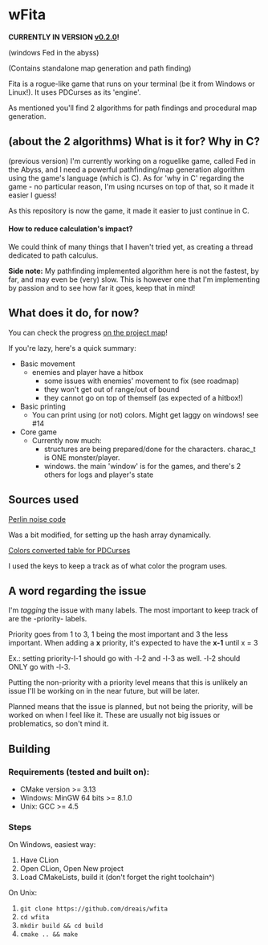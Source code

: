 # wFita 

**CURRENTLY IN VERSION [v0.2.0](https://github.com/dreais/wFita/releases/tag/v0.2.0)!**

(windows Fed in the abyss)

(Contains standalone map generation and path finding)

Fita is a rogue-like game that runs on your terminal (be it from Windows or Linux!). It uses PDCurses as its 'engine'.

As mentioned you'll find 2 algorithms for path findings and procedural map generation.
## (about the 2 algorithms) What is it for? Why in C?

(previous version) I'm currently working on a roguelike game, called Fed in the Abyss, and I need a powerful pathfinding/map generation algorithm using the game's language (which is C).
As for 'why in C' regarding the game - no particular reason, I'm using ncurses on top of that, so it made it easier I guess!

As this repository is now the game, it made it easier to just continue in C.

#### How to reduce calculation's impact?

We could think of many things that I haven't tried yet, as creating a thread dedicated to path calculus.

**Side note:** My pathfinding implemented algorithm here is not the fastest, by far, and may even be (very) slow. This is however 
one that I'm implementing by passion and to see how far it goes, keep that in mind!

## What does it do, for now?
You can check the progress [on the project map](https://github.com/dreais/wFita/projects/1)!

If you're lazy, here's a quick summary:
- Basic movement
    - enemies and player have a hitbox
        - some issues with enemies' movement to fix (see roadmap)
        - they won't get out of range/out of bound
        - they cannot go on top of themself (as expected of a hitbox!)
- Basic printing
    - You can print using (or not) colors. Might get laggy on windows! see #14
- Core game
    - Currently now much:
        - structures are being prepared/done for the characters. charac_t is ONE monster/player.
        - windows. the main 'window' is for the games, and there's 2 others for logs and player's state
 
## Sources used
[Perlin noise code](https://gist.github.com/nowl/828013)

Was a bit modified, for setting up the hash array dynamically.

[Colors converted table for PDCurses](https://stackoverflow.com/questions/47686906/ncurses-init-color-has-no-effect)

I used the keys to keep a track as of what color the program uses.

## A word regarding the issue
I'm _tagging_ the issue with many labels. The most important to keep track of are the -priority- labels. 

Priority goes from 1 to 3, 1 being the most important and 3 the less important. When adding a **x** priority, it's expected to have the **x-1** until x = 3

Ex.:
setting priority-l-1 should go with -l-2 and -l-3 as well.
-l-2 should ONLY go with -l-3.

Putting the non-priority with a priority level means that this is unlikely an issue I'll be working on in the near future, but will be later.

Planned means that the issue is planned, but not being the priority, will be worked on when I feel like it. These are usually not big issues or problematics, so don't mind it.

## Building

### Requirements (tested and built on):
- CMake version >= 3.13
- Windows: MinGW 64 bits >= 8.1.0
- Unix: GCC >= 4.5

### Steps
On Windows, easiest way:
1. Have CLion
2. Open CLion, Open New project
3. Load CMakeLists, build it (don't forget the right toolchain^)

On Unix:
1. `git clone https://github.com/dreais/wfita`
2. `cd wfita`
3. `mkdir build && cd build`
4. `cmake .. && make`